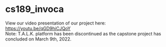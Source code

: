 # cs189_invoca
View our video presentation of our project here: https://youtu.be/qGD9hiCJQoY    
Note: T.A.L.K. platform has been discontinued as the capstone project has concluded on March 9th, 2022.
